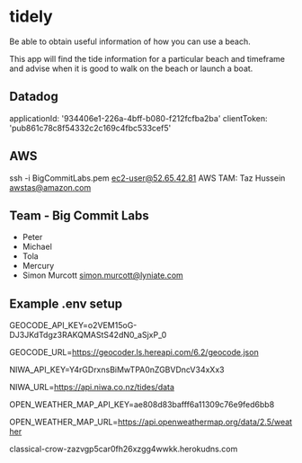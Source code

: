 # tidely

Be able to obtain useful information of how you can use a beach.

This app will find the tide information for a particular beach and timeframe and advise when it is good to walk on the beach or launch a boat.

## Datadog
applicationId: '934406e1-226a-4bff-b080-f212fcfba2ba'
clientToken: 'pub861c78c8f54332c2c169c4fbc533cef5'

## AWS
ssh -i BigCommitLabs.pem ec2-user@52.65.42.81
AWS TAM: Taz Hussein <awstas@amazon.com>


## Team - Big Commit Labs
- Peter
- Michael
- Tola
- Mercury
- Simon Murcott <simon.murcott@lyniate.com>

## Example .env setup

GEOCODE_API_KEY=o2VEM15oG-DJ3JKdTdgz3RAKQMAStS42dN0_aSjxP_0

GEOCODE_URL=https://geocoder.ls.hereapi.com/6.2/geocode.json

NIWA_API_KEY=Y4rGDrxnsBiMwTPA0nZGBVDncV34xXx3

NIWA_URL=https://api.niwa.co.nz/tides/data

OPEN_WEATHER_MAP_API_KEY=ae808d83bafff6a11309c76e9fed6bb8

OPEN_WEATHER_MAP_URL=https://api.openweathermap.org/data/2.5/weather

classical-crow-zazvgp5car0fh26xzgg4wwkk.herokudns.com
